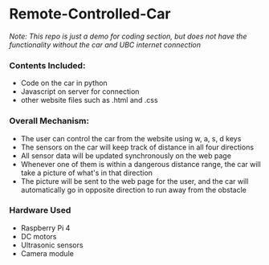 # Remote-Controlled-Car

*Note: This repo is just a demo for coding section, but does not have the functionality without the car and UBC internet connection*

### Contents Included:
 - Code on the car in python
 - Javascript on server for connection
 - other website files such as .html and .css

### Overall Mechanism:
- The user can control the car from the website using w, a, s, d keys
- The sensors on the car will keep track of distance in all four directions
- All sensor data will be updated synchronously on the web page
- Whenever one of them is within a dangerous distance range, the car will take a picture of what's in that direction
- The picture will be sent to the web page for the user, and the car will automatically go in opposite direction to run away from the obstacle

### Hardware Used
- Raspberry Pi 4
- DC motors
- Ultrasonic sensors
- Camera module
